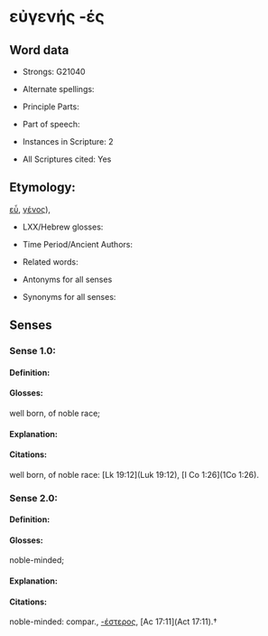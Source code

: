 # εὐγενής -ές

<!-- Status: S2=NeedsEdits -->
<!-- Lexica used for edits:   -->

## Word data

* Strongs: G21040

* Alternate spellings:



* Principle Parts: 


* Part of speech: 


* Instances in Scripture: 2

* All Scriptures cited: Yes

## Etymology: 

[εὖ](), [γένος]()), 

* LXX/Hebrew glosses: 


* Time Period/Ancient Authors: 


* Related words: 

* Antonyms for all senses

* Synonyms for all senses: 


## Senses 


### Sense  1.0: 

#### Definition: 

#### Glosses: 

well born, of noble race; 

#### Explanation: 


#### Citations: 

well born, of noble race: [Lk 19:12](Luk 19:12), [I Co 1:26](1Co 1:26). 

### Sense  2.0: 

#### Definition: 

#### Glosses: 

noble-minded; 

#### Explanation: 


#### Citations: 

noble-minded: compar., [-έστερος](), [Ac 17:11](Act 17:11).†
